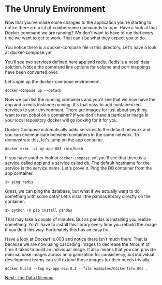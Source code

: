 # The Unruly Environment


Now that you've made some changes to the application you're starting to notice there are a lot of cumbersome commands to type. Have a look at that Docker command we are running? We don't want to have to run that every time we want to get to work. That can't be what they expect you to do.

You notice there is a docker-compose file in this directory.  Let's have a look at docker-compose.yml

You'll see two services defined here app and redis. Redis is a nosql data solution.  Notice the command line options for volume and port mappings have been converted over.

Let's spin up the docker-compose environment.

`docker-compose up --detach`

Now we can list the running containers and you'll see that we now have the app and a redis instance running. It's that easy to add containerized services to your environment. There are images for just about anything want to run cobol on a container? If you don't have a particular image in your local repository docker will go looking for it for you.

Docker Compose automatically adds services to the default network and you can communicate between containers in the same network. To demonstrate this, let's jump on the app container.

`docker exec -it my-app-003 /bin/bash`

If you have another look at `docker-compose.yml`you'll see that there is a service called app and a service called db. The default hostname for the service is the service name. Let's prove it. Ping the DB container from the app container.  

`$> ping redis`

 Great, we can ping the database, but what if we actually want to do something with some data?
Let's install the pandas library directly on the container.

`$> python -m pip install pandas`

That may take a couple of minutes. But as pandas is installing you realize something. You'll have to install this library every time you rebuild the image if you do it this way. Fortunately this has an easy fix.

Have a look at Dockerfile.003 and notice there isn't much there. That is because we are now using cascading images to decrease the amount of time it takes to build an individual image. It also means that you can provide minimal base images across an organization for consistency, but individual development teams can still extend those images for their needs trivially.

`docker build --tag my-app-dev:0.3 --file examples/Dockerfile.003 .`


[Next: The Data Dilemma](004_the_data_dilemma.md)
